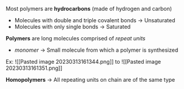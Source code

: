 Most polymers are **hydrocarbons** (made of hydrogen and carbon)
- Molecules with double and triple covalent bonds → Unsaturated
- Molecules with only single bonds → Saturated

**Polymers** are long molecules comprised of *repeat units*
- *monomer* → Small molecule from which a polymer is synthesized

Ex:
![[Pasted image 20230313161344.png]]  to ![[Pasted image 20230313161351.png]]

**Homopolymers** → All repeating units on chain are of the same type


